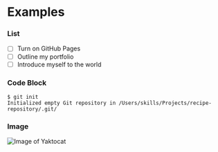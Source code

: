 # Examples 

### List

- [ ] Turn on GitHub Pages
- [ ] Outline my portfolio
- [ ] Introduce myself to the world

### Code Block

```
$ git init
Initialized empty Git repository in /Users/skills/Projects/recipe-repository/.git/
```
### Image

![Image of Yaktocat](https://octodex.github.com/images/yaktocat.png)
